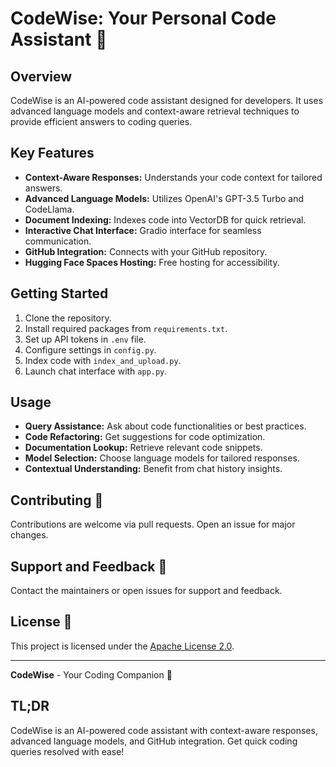 # CodeWise: Your Personal Code Assistant 🤖

## Overview
CodeWise is an AI-powered code assistant designed for developers. It uses advanced language models and context-aware retrieval techniques to provide efficient answers to coding queries.

## Key Features
- **Context-Aware Responses:** Understands your code context for tailored answers.
- **Advanced Language Models:** Utilizes OpenAI's GPT-3.5 Turbo and CodeLlama.
- **Document Indexing:** Indexes code into VectorDB for quick retrieval.
- **Interactive Chat Interface:** Gradio interface for seamless communication.
- **GitHub Integration:** Connects with your GitHub repository.
- **Hugging Face Spaces Hosting:** Free hosting for accessibility.

## Getting Started
1. Clone the repository.
2. Install required packages from `requirements.txt`.
3. Set up API tokens in `.env` file.
4. Configure settings in `config.py`.
5. Index code with `index_and_upload.py`.
6. Launch chat interface with `app.py`.

## Usage
- **Query Assistance:** Ask about code functionalities or best practices.
- **Code Refactoring:** Get suggestions for code optimization.
- **Documentation Lookup:** Retrieve relevant code snippets.
- **Model Selection:** Choose language models for tailored responses.
- **Contextual Understanding:** Benefit from chat history insights.

## Contributing 🌟
Contributions are welcome via pull requests. Open an issue for major changes.

## Support and Feedback 💬
Contact the maintainers or open issues for support and feedback.

## License 📝
This project is licensed under the [Apache License 2.0](https://www.apache.org/licenses/LICENSE-2.0).


---

**CodeWise** - Your Coding Companion 🚀

## TL;DR
CodeWise is an AI-powered code assistant with context-aware responses, advanced language models, and GitHub integration. Get quick coding queries resolved with ease!
